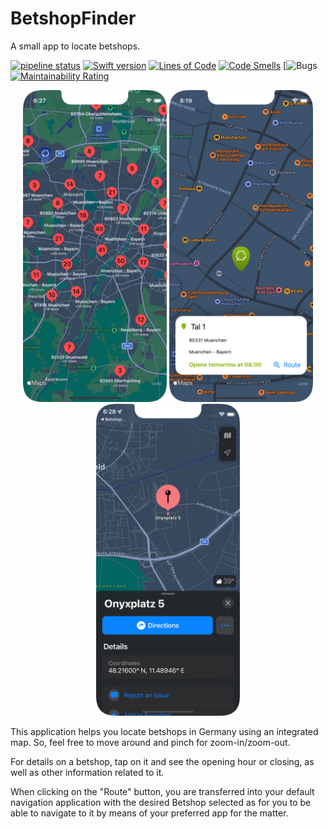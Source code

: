# BetshopFinder
A small app to locate betshops.

[//]: # "Badges"

[![pipeline status](https://github.com/halonsoluis/BetshopFinder/workflows/BetshopFinder/badge.svg)](https://github.com/halonsoluis/BetshopFinder/actions)
[![Swift version](https://img.shields.io/badge/swift-5.5-orange.svg)](https://www.swift.org/blog/swift-5-5-released/)
[![Lines of Code](https://sonarcloud.io/api/project_badges/measure?project=halonsoluis_BetshopFinder&metric=ncloc)](https://sonarcloud.io/summary/new_code?id=halonsoluis_BetshopFinder)
[![Code Smells](https://sonarcloud.io/api/project_badges/measure?project=halonsoluis_BetshopFinder&metric=code_smells)](https://sonarcloud.io/summary/new_code?id=halonsoluis_BetshopFinder)
[![![Bugs](https://sonarcloud.io/api/project_badges/measure?project=halonsoluis_BetshopFinder&metric=bugs)](https://sonarcloud.io/summary/new_code?id=halonsoluis_BetshopFinder)
[![Maintainability Rating](https://sonarcloud.io/api/project_badges/measure?project=halonsoluis_BetshopFinder&metric=sqale_rating)](https://sonarcloud.io/summary/new_code?id=halonsoluis_BetshopFinder)

<p align="center">

<img src="Documentation/images/8.-High_level_view_clustering.png" width="230">
<img src="Documentation/images/3.-Selected_store.png" width="230">
<img src="Documentation/images/5.-Navigate_to_store.png" width="230">
</p>


This application helps you locate betshops in Germany using an integrated map. So, feel free to move around and pinch for zoom-in/zoom-out.

For details on a betshop, tap on it and see the opening hour or closing, as well as other information related to it.

When clicking on the "Route" button, you are transferred into your default navigation application with the desired Betshop selected as for you to be able to navigate to it by means of your preferred app for the matter.
